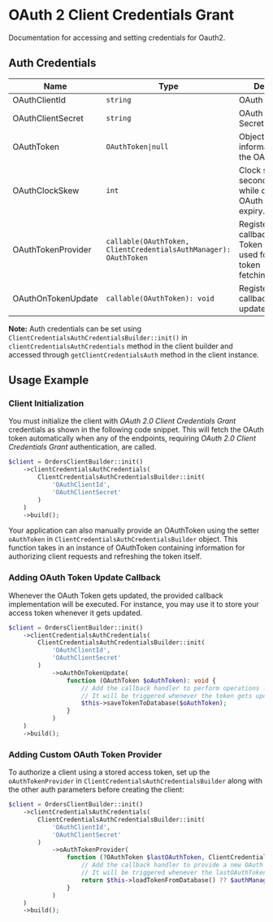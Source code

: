 
# OAuth 2 Client Credentials Grant



Documentation for accessing and setting credentials for Oauth2.

## Auth Credentials

| Name | Type | Description | Setter | Getter |
|  --- | --- | --- | --- | --- |
| OAuthClientId | `string` | OAuth 2 Client ID | `oAuthClientId` | `getOAuthClientId()` |
| OAuthClientSecret | `string` | OAuth 2 Client Secret | `oAuthClientSecret` | `getOAuthClientSecret()` |
| OAuthToken | `OAuthToken\|null` | Object for storing information about the OAuth token | `oAuthToken` | `getOAuthToken()` |
| OAuthClockSkew | `int` | Clock skew time in seconds applied while checking the OAuth Token expiry. | `oAuthClockSkew` | - |
| OAuthTokenProvider | `callable(OAuthToken, ClientCredentialsAuthManager): OAuthToken` | Registers a callback for oAuth Token Provider used for automatic token fetching/refreshing. | `oAuthTokenProvider` | - |
| OAuthOnTokenUpdate | `callable(OAuthToken): void` | Registers a callback for token update event. | `oAuthOnTokenUpdate` | - |



**Note:** Auth credentials can be set using `ClientCredentialsAuthCredentialsBuilder::init()` in `clientCredentialsAuthCredentials` method in the client builder and accessed through `getClientCredentialsAuth` method in the client instance.

## Usage Example

### Client Initialization

You must initialize the client with *OAuth 2.0 Client Credentials Grant* credentials as shown in the following code snippet. This will fetch the OAuth token automatically when any of the endpoints, requiring *OAuth 2.0 Client Credentials Grant* authentication, are called.

```php
$client = OrdersClientBuilder::init()
    ->clientCredentialsAuthCredentials(
        ClientCredentialsAuthCredentialsBuilder::init(
            'OAuthClientId',
            'OAuthClientSecret'
        )
    )
    ->build();
```



Your application can also manually provide an OAuthToken using the setter `oAuthToken` in `ClientCredentialsAuthCredentialsBuilder` object. This function takes in an instance of OAuthToken containing information for authorizing client requests and refreshing the token itself.

### Adding OAuth Token Update Callback

Whenever the OAuth Token gets updated, the provided callback implementation will be executed. For instance, you may use it to store your access token whenever it gets updated.

```php
$client = OrdersClientBuilder::init()
    ->clientCredentialsAuthCredentials(
        ClientCredentialsAuthCredentialsBuilder::init(
            'OAuthClientId',
            'OAuthClientSecret'
        )
            ->oAuthOnTokenUpdate(
                function (OAuthToken $oAuthToken): void {
                    // Add the callback handler to perform operations like save to DB or file etc.
                    // It will be triggered whenever the token gets updated.
                    $this->saveTokenToDatabase($oAuthToken);
                }
            )
    )
    ->build();
```

### Adding Custom OAuth Token Provider

To authorize a client using a stored access token, set up the `oAuthTokenProvider` in `ClientCredentialsAuthCredentialsBuilder` along with the other auth parameters before creating the client:

```php
$client = OrdersClientBuilder::init()
    ->clientCredentialsAuthCredentials(
        ClientCredentialsAuthCredentialsBuilder::init(
            'OAuthClientId',
            'OAuthClientSecret'
        )
            ->oAuthTokenProvider(
                function (?OAuthToken $lastOAuthToken, ClientCredentialsAuthManager $authManager): OAuthToken {
                    // Add the callback handler to provide a new OAuth token.
                    // It will be triggered whenever the lastOAuthToken is null or expired.
                    return $this->loadTokenFromDatabase() ?? $authManager->fetchToken();
                }
            )
    )
    ->build();
```


